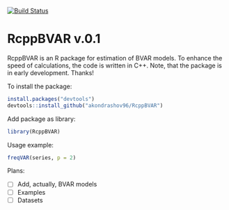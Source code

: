 [![Build Status](https://travis-ci.org/akondrashov96/RcppBVAR.svg?branch=master)](https://travis-ci.org/akondrashov96/RcppBVAR)

RcppBVAR v.0.1
===============

RcppBVAR is an R package for estimation of BVAR models. To enhance the speed of calculations, the code is written in C++. Note, that the package is in early development. Thanks!

To install the package:
```r
install.packages("devtools")
devtools::install_github("akondrashov96/RcppBVAR")
```

Add package as library:
```r
library(RcppBVAR)
```

Usage example:
```r
freqVAR(series, p = 2)
```
Plans:
- [ ] Add, actually, BVAR models
- [ ] Examples
- [ ] Datasets

